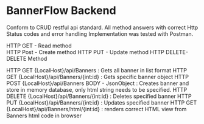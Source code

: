 # BannerFlow Backend
Conform to CRUD restful api standard.
All method answers with correct Http Status codes and error handling 
Implementation was tested with Postman.

HTTP GET - Read method       
HTTP Post - Create method
HTTP PUT - Update method 
HTTP DELETE- DELETE Method

HTTP GET {LocalHost}/api/Banners : Gets all banner in list format
HTTP GET {LocalHost}/api/Banners/{int:id} : Gets specific banner object
HTTP POST {LocalHost}/api/Banners BODY - JsonObject : Creates banner and store in memory database, only html string needs to be specified.
HTTP DELETE {LocalHost}/api/Banners/{int:id} : Deletes specified banner
HTTP PUT {LocalHost}/api/Banners/{int:id} : Updates specified banner
HTTP GET {LocalHost}/api/Banners/html/{int:id} : renders correct HTML view from Banners html code in browser



